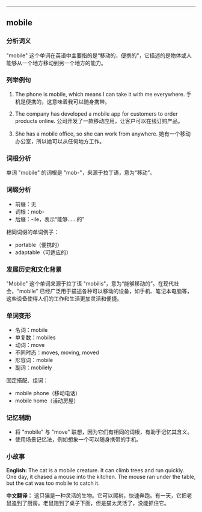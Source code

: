 
---------------
## mobile
### 分析词义
"mobile" 这个单词在英语中主要指的是“移动的，便携的”，它描述的是物体或人能够从一个地方移动到另一个地方的能力。

### 列举例句
1. The phone is mobile, which means I can take it with me everywhere.
   手机是便携的，这意味着我可以随身携带。

2. The company has developed a mobile app for customers to order products online.
   公司开发了一款移动应用，让客户可以在线订购产品。

3. She has a mobile office, so she can work from anywhere.
   她有一个移动办公室，所以她可以从任何地方工作。

### 词根分析
单词 "mobile" 的词根是 "mob-"，来源于拉丁语，意为“移动”。

### 词缀分析
- 前缀：无
- 词根：mob-
- 后缀：-ile，表示“能够……的”

相同词缀的单词例子：
- portable（便携的）
- adaptable（可适应的）

### 发展历史和文化背景
"Mobile" 这个单词来源于拉丁语 "mobilis"，意为“能够移动的”。在现代社会，"mobile" 已经广泛用于描述各种可以移动的设备，如手机、笔记本电脑等，这些设备使得人们的工作和生活更加灵活和便捷。

### 单词变形
- 名词：mobile
- 单复数：mobiles
- 动词：move
- 不同时态：moves, moving, moved
- 形容词：mobile
- 副词：mobilely

固定搭配、组词：
- mobile phone（移动电话）
- mobile home（活动房屋）

### 记忆辅助
- 将 "mobile" 与 "move" 联想，因为它们有相同的词根，有助于记忆其含义。
- 使用场景记忆法，例如想象一个可以随身携带的手机。

### 小故事
**English:**
The cat is a mobile creature. It can climb trees and run quickly. One day, it chased a mouse into the kitchen. The mouse ran under the table, but the cat was too mobile to catch it.

**中文翻译：**
这只猫是一种灵活的生物。它可以爬树，快速奔跑。有一天，它把老鼠追到了厨房。老鼠跑到了桌子下面，但是猫太灵活了，没能抓住它。

